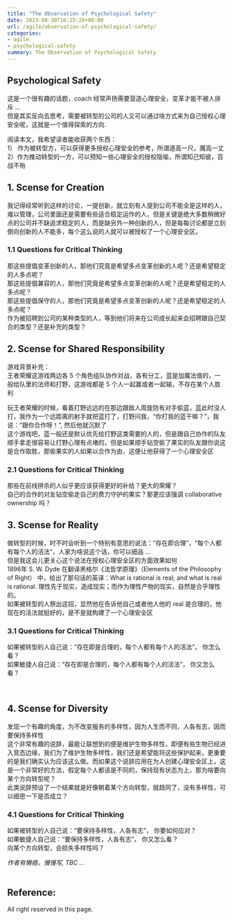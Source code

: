 ```yaml
---
title: "The Observation of Psychological Safety"
date: 2023-08-30T16:25:28+08:00
url: /agile/observation-of-psychological-safety/
categories:
- agile
- psychological-safety
summary: The Observation of Psychological Safety
---
```


## Psychological Safety
这是一个很有趣的话题，coach 经常声扬需要营造心理安全，变革才能不被人排斥 ...   
但是其实反向去思考，需要被转型的公司的人又可以通过啥方式来为自己授权心理安全呢，这就是一个值得探索的方向.

阅读本文，我希望读者能收获两个东西：   
1） 作为被转型方，可以获得更多授权心理安全的参考，所谓道高一尺，魔高一丈   
2）作为推动转型的一方，可以预知一些心理安全的授权隐喻，所谓知己知彼，百战不殆   ​      
    
    
    
## 1. Scense for Creation   

我记得经常听到这样的讨论，一提创新，就立刻有人提到公司不能全是这样的人，难以管理，公司里面还是需要有些适合稳定运作的人，但是关键是绝大多数稍微好点的公司并不缺追求稳定的人，而是缺另外一种创新的人，但是每每讨论都是立刻倒向创新的人不能多，每个这么说的人就可以被授权了一个心理安全区。     

### 1.1 Questions for Critical Thinking
那这些提倡变革创新的人，那他们究竟是希望多点变革创新的人呢？还是希望稳定的人多点呢？  
那这些提倡兼容的人，那他们究竟是希望多点变革创新的人呢？还是希望稳定的人多点呢？  
那这些提倡保守的人，那他们究竟是希望多点变革创新的人呢？还是希望稳定的人多点呢？  
作为被招聘到公司的某种类型的人，等到他们将来在公司成长起来会招聘跟自己契合的类型？还是补充的类型？       


## 2. Scense for Shared Responsibility   
游戏背景补充：  
王者荣耀这游戏两边各 5 个角色组队协作对战，各有分工，蓝是加魔法值的，一般给队里的法师和打野，这游戏都是 5 个人一起赢或者一起输，不存在某个人胜利   

玩王者荣耀的时候，看着打野远远的在那边跟敌人周旋防有对手偷蓝，蓝此时没人打，我作为一个远距离的射手就把蓝打了，打野问我，“你打我的蓝干嘛？”，我说：“跟你合作呀！”, 然后他就沉默了      
这个游戏吧，蓝一般还是默认优先给打野这类需要的人的，但是跟自己协作的队友顺手拿走很容易让打野心理有点堵的，但是如果顺手钻空偷了果实的队友跟你说这是合作取胜，那偷果实的人如果以合作为由，这便让他获得了一个心理安全区    
     
       
    
### 2.1 Questions for Critical Thinking
那些在前线拼杀的人似乎更应该获得更好的补给？更大的荣耀？   
自己的合作的对友钻空偷走自己的费力守护的果实？那更应该强调 collaborative ownership 吗？   
       
       

## 3. Scense for Reality      
做转型的时候，时不时会听到一个特别有意思的说法：“存在即合理”，“每个人都有每个人的活法”，人家为啥说这个话，你可以细品 ...    
但是我这会儿更关心这个说法在授权心理安全区的方面效果如何    
1896年 S. W. Dyde 在翻译黑格尔《法哲学原理》（Elements of the Philosophy of Right） 中，给出了那句话的英译：What is rational is real; and what is real is rational. 理性先于现实，造成现实；而作为理性产物的现实，自然是合乎理性的。   
如果被转型的人祭出这招，显然他在告诉他自己或者他人他的 real 是合理的，他现在的活法就挺好的，是不是就构建了一个心理安全区       

### 3.1 Questions for Critical Thinking
如果被转型的人自己说：“存在即是合理的，每个人都有每个人的活法”， 你怎么看？   
如果敏捷人自己说：“存在即是合理的，每个人都有每个人的活法”， 你又怎么看？
     
​    
## 4. Scense for Diversity      
发现一个有趣的角度，为不改变服务的多样性，因为人生而不同，人各有志，因而要保持多样性    
这个非常有趣的说辞，最能让联想到的便是维护生物多样性，即便有些生物已经进入竞态边缘，我们为了维护生物多样性，我们还是希望能将这些保护起来，更重要的是我们确实认为应该这么做。而如果这个说辞应用在为人创建心理安全区上，这是一个非常好的方法，假定每个人都该是不同的，保持现有状态为上，那为啥要向某个方向转型呢？   
此类说辞预设了一个结果就是好像朝着某个方向转型，就趋同了，没有多样性，可以细思一下是否成立？

### 4.1 Questions for Critical Thinking
如果被转型的人自己说：“要保持多样性，人各有志”， 你要如何应对？   
如果敏捷人自己说：“要保持多样性，人各有志”， 你又怎么看？  
向某个方向转型，会损失多样性吗？   



    
    
_作者有懒癌，慢慢写, TBC ..._  
​    

## Reference:


All right reserved in this page.